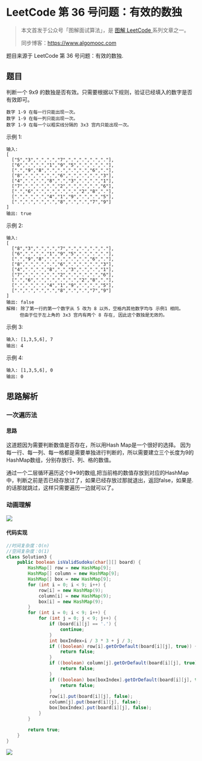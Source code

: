 # LeetCode 第 36 号问题：有效的数独

> 本文首发于公众号「图解面试算法」，是 [图解 LeetCode ](<https://github.com/MisterBooo/LeetCodeAnimation>) 系列文章之一。
>
> 同步博客：https://www.algomooc.com

题目来源于 LeetCode 第 36 号问题：有效的数独. 

## 题目

判断一个 9x9 的数独是否有效。只需要根据以下规则，验证已经填入的数字是否有效即可。


	数字 1-9 在每一行只能出现一次。
	数字 1-9 在每一列只能出现一次。
	数字 1-9 在每一个以粗实线分隔的 3x3 宫内只能出现一次。


示例 1:

```
输入:
[
  ["5","3",".",".","7",".",".",".","."],
  ["6",".",".","1","9","5",".",".","."],
  [".","9","8",".",".",".",".","6","."],
  ["8",".",".",".","6",".",".",".","3"],
  ["4",".",".","8",".","3",".",".","1"],
  ["7",".",".",".","2",".",".",".","6"],
  [".","6",".",".",".",".","2","8","."],
  [".",".",".","4","1","9",".",".","5"],
  [".",".",".",".","8",".",".","7","9"]
]
输出: true
```

示例 2:


```
输入:
[
  ["8","3",".",".","7",".",".",".","."],
  ["6",".",".","1","9","5",".",".","."],
  [".","9","8",".",".",".",".","6","."],
  ["8",".",".",".","6",".",".",".","3"],
  ["4",".",".","8",".","3",".",".","1"],
  ["7",".",".",".","2",".",".",".","6"],
  [".","6",".",".",".",".","2","8","."],
  [".",".",".","4","1","9",".",".","5"],
  [".",".",".",".","8",".",".","7","9"]
]
输出: false
解释: 除了第一行的第一个数字从 5 改为 8 以外，空格内其他数字均与 示例1 相同。
     但由于位于左上角的 3x3 宫内有两个 8 存在, 因此这个数独是无效的。
```

示例 3:


```
输入: [1,3,5,6], 7
输出: 4
```


示例 4:


```
输入: [1,3,5,6], 0
输出: 0
```



## 思路解析

### 一次遍历法

#### 思路

这道题因为需要判断数值是否存在，所以用Hash Map是一个很好的选择。
因为每一行、每一列、每一格都是需要单独进行判断的，所以需要建立三个长度为9的HashMap数组，分别存放行、列、格的数值。

通过一个二层循环遍历这个9*9的数组,把当前格的数值存放到对应的HashMap中，判断之前是否已经存放过了，如果已经存放过那就退出，返回false，如果是.的话那就跳过，这样只需要遍历一边就可以了。

###  动画理解

![](../Animation/HashMap.gif)

#### 代码实现


```java
//时间复杂度：O(n)
//空间复杂度：O(1)
class Solution3 {
    public boolean isValidSudoku(char[][] board) {
        HashMap[] row = new HashMap[9];
        HashMap[] column = new HashMap[9];
        HashMap[] box = new HashMap[9];
        for (int i = 0; i < 9; i++) {
            row[i] = new HashMap(9);
            column[i] = new HashMap(9);
            box[i] = new HashMap(9);
        }
        for (int i = 0; i < 9; i++) {
            for (int j = 0; j < 9; j++) {
                if (board[i][j] == '.') {
                    continue;
                }
                int boxIndex=i / 3 * 3 + j / 3;
                if ((boolean) row[i].getOrDefault(board[i][j], true)) {
                    return false;
                }
                if ((boolean) column[j].getOrDefault(board[i][j], true)) {
                    return false;
                }
                if ((boolean) box[boxIndex].getOrDefault(board[i][j], true)) {
                    return false;
                }
                row[i].put(board[i][j], false);
                column[j].put(board[i][j], false);
                box[boxIndex].put(board[i][j], false);
            }
        }

        return true;
    }
}
```

 ![](../../Pictures/qrcode.jpg)